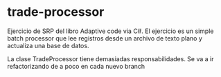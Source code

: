 # trade-processor
Ejercicio de SRP del libro Adaptive code via C#.
El ejercicio es un simple batch processor que lee registros desde un archivo de texto plano y actualiza una base de datos.

La clase TradeProcessor tiene demasiadas responsabilidades. Se va a ir refactorizando de a poco en cada nuevo branch

